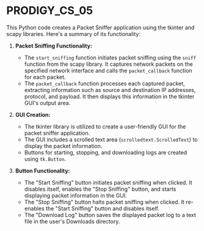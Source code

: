# PRODIGY_CS_05
This Python code creates a Packet Sniffer application using the tkinter and scapy libraries. Here's a summary of its functionality:

1. **Packet Sniffing Functionality:**
   - The `start_sniffing` function initiates packet sniffing using the `sniff` function from the scapy library. It captures network packets on the specified network interface and calls the `packet_callback` function for each packet.
   - The `packet_callback` function processes each captured packet, extracting information such as source and destination IP addresses, protocol, and payload. It then displays this information in the tkinter GUI's output area.

2. **GUI Creation:**
   - The tkinter library is utilized to create a user-friendly GUI for the packet sniffer application.
   - The GUI includes a scrolled text area (`scrolledtext.ScrolledText`) to display the packet information.
   - Buttons for starting, stopping, and downloading logs are created using `tk.Button`.

3. **Button Functionality:**
   - The "Start Sniffing" button initiates packet sniffing when clicked. It disables itself, enables the "Stop Sniffing" button, and starts displaying packet information in 
     the GUI.
   - The "Stop Sniffing" button halts packet sniffing when clicked. It re-enables the "Start Sniffing" button and disables itself.
   - The "Download Log" button saves the displayed packet log to a text file in the user's Downloads directory.
